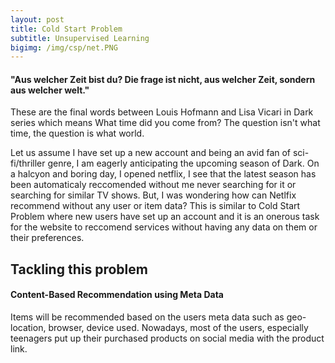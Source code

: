 ```yaml
---
layout: post
title: Cold Start Problem
subtitle: Unsupervised Learning
bigimg: /img/csp/net.PNG
---
```


#### "Aus welcher Zeit bist du? Die frage ist nicht, aus welcher Zeit, sondern aus welcher welt."

These are the final words between Louis Hofmann and Lisa Vicari in Dark series which means What time did you come from? The question isn't what time, the question is what world.

Let us assume I have set up a new account and being an avid fan of sci-fi/thriller genre, I am eagerly anticipating the upcoming season of Dark. On a halcyon and boring day, I opened netflix, I see that the latest season has been automaticaly reccomended without me never searching for it or searching for similar TV shows. But, I was wondering how can Netlfix recommend without any user or item data? This is similar to Cold Start Problem where new users have set up an account and it is an onerous task for the website to reccomend services without having any data on them or their preferences.

## Tackling this problem

#### Content-Based Recommendation using Meta Data
   Items will be recommended based on the users meta data such as geo-location, browser, device used. Nowadays, most of the users, especially teenagers put up their purchased products on social media with the product link.
